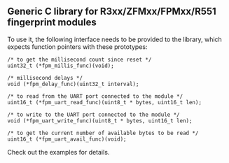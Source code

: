 ﻿## Generic C library for R3xx/ZFMxx/FPMxx/R551 fingerprint modules

To use it, the following interface needs to be provided to the library, which expects function pointers with these prototypes:

    /* to get the millisecond count since reset */
    uint32_t (*fpm_millis_func)(void);
    
    /* millisecond delays */
    void (*fpm_delay_func)(uint32_t interval);
    
    /* to read from the UART port connected to the module */
    uint16_t (*fpm_uart_read_func)(uint8_t * bytes, uint16_t len);
    
    /* to write to the UART port connected to the module */
    void (*fpm_uart_write_func)(uint8_t * bytes, uint16_t len);
    
    /* to get the current number of available bytes to be read */
    uint16_t (*fpm_uart_avail_func)(void);

Check out the examples for details.
